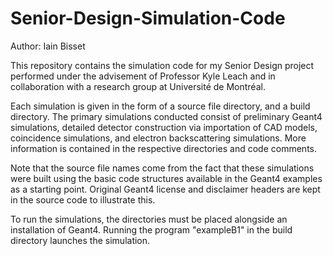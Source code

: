 # Senior-Design-Simulation-Code

Author: Iain Bisset

This repository contains the simulation code for my Senior Design project performed under the advisement of Professor Kyle Leach and in collaboration with a research group at Université de Montréal.

Each simulation is given in the form of a source file directory, and a build directory. The primary simulations conducted consist of preliminary Geant4 simulations, detailed detector construction via importation of CAD models, coincidence simulations, and electron backscattering simulations. More information is contained in the respective directories and code comments.

Note that the source file names come from the fact that these simulations were built using the basic code structures available in the Geant4 examples as a starting point. Original Geant4 license and disclaimer headers are kept in the source code to illustrate this.

To run the simulations, the directories must be placed alongside an installation of Geant4. Running the program "exampleB1" in the build directory launches the simulation.
